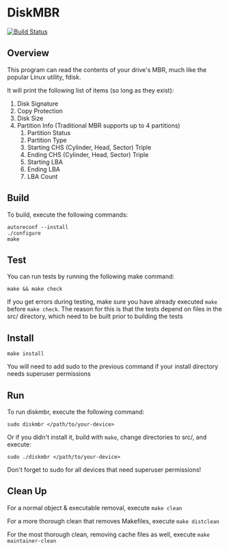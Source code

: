 # DiskMBR
[![Build Status](https://travis-ci.org/robertwarmka/DiskMBR.svg?branch=master)](https://travis-ci.org/robertwarmka/DiskMBR)

## Overview
This program can read the contents of your drive's MBR, much like the popular Linux utility, fdisk.

It will print the following list of items (so long as they exist):
1. Disk Signature
2. Copy Protection
3. Disk Size
4. Partition Info (Traditional MBR supports up to 4 partitions)
    1. Partition Status
    2. Partition Type
    3. Starting CHS (Cylinder, Head, Sector) Triple
    4. Ending CHS (Cylinder, Head, Sector) Triple
    5. Starting LBA
    6. Ending LBA
    7. LBA Count

## Build
To build, execute the following commands:
```
autoreconf --install
./configure
make
```

## Test
You can run tests by running the following make command:
```
make && make check
```
If you get errors during testing, make sure you have already executed `make` before `make check`.
The reason for this is that the tests depend on files in the src/ directory, which need to be
built prior to building the tests

## Install
```
make install
```
You will need to add sudo to the previous command if your install directory needs superuser permissions

## Run
To run diskmbr, execute the following command:
```
sudo diskmbr </path/to/your-device>
```
Or if you didn't install it, build with `make`, change directories to src/, and execute:
```
sudo ./diskmbr </path/to/your-device>
```
Don't forget to sudo for all devices that need superuser permissions!

## Clean Up
For a normal object & executable removal, execute `make clean`

For a more thorough clean that removes Makefiles, execute `make distclean`

For the most thorough clean, removing cache files as well, execute `make maintainer-clean`

